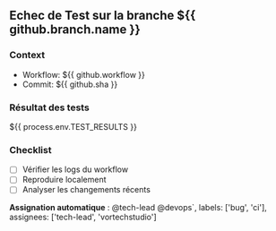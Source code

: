 ## Echec de Test sur la branche ${{ github.branch.name }}
### Context
- Workflow: ${{ github.workflow }}
- Commit: ${{ github.sha }}

### Résultat des tests
${{ process.env.TEST_RESULTS }}

### Checklist
- [ ] Vérifier les logs du workflow
- [ ] Reproduire localement
- [ ] Analyser les changements récents

**Assignation automatique** :
@tech-lead @devops`,
labels: ['bug', 'ci'],
assignees: ['tech-lead', 'vortechstudio']
